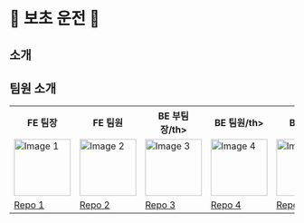 # 🚗 보초 운전 🚕
## 소개

## 팀원 소개
<table>
  <tr>
    <th>FE 팀장</th>
    <th>FE 팀원</th>
    <th>BE 부팀장/th>
    <th>BE 팀원/th>
    <th>BE 팀원</th>
  </tr>
  <tr>
    <td><img src="image1_url" alt="Image 1" width="100"></td>
    <td><img src="image2_url" alt="Image 2" width="100"></td>
    <td><img src="image3_url" alt="Image 3" width="100"></td>
    <td><img src="image4_url" alt="Image 4" width="100"></td>
    <td><img src="image5_url" alt="Image 5" width="100"></td>
  </tr>
  <tr>
    <td><a href="https://github.com/user/repo1">Repo 1</a></td>
    <td><a href="https://github.com/user/repo2">Repo 2</a></td>
    <td><a href="https://github.com/user/repo3">Repo 3</a></td>
    <td><a href="https://github.com/user/repo4">Repo 4</a></td>
    <td><a href="https://github.com/user/repo5">Repo 5</a></td>
  </tr>
</table>

